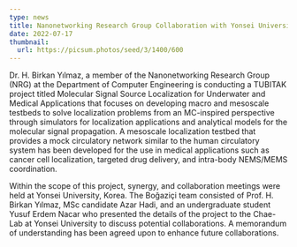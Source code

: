 ```yaml
---
type: news
title: Nanonetworking Research Group Collaboration with Yonsei University, Korea
date: 2022-07-17
thumbnail:
  url: https://picsum.photos/seed/3/1400/600
---
```


Dr. H. Birkan Yılmaz, a member of the Nanonetworking Research Group (NRG) at the
Department of Computer Engineering is conducting a TUBITAK project titled
Molecular Signal Source Localization for Underwater and Medical Applications
that focuses on developing macro and mesoscale testbeds to solve localization
problems from an MC-inspired perspective through simulators for localization
applications and analytical models for the molecular signal propagation. A
mesoscale localization testbed that provides a mock circulatory network similar
to the human circulatory system has been developed for the use in medical
applications such as cancer cell localization, targeted drug delivery, and
intra-body NEMS/MEMS coordination.

Within the scope of this project, synergy, and collaboration meetings were held
at Yonsei University, Korea. The Boğaziçi team consisted of Prof. H. Birkan
Yılmaz, MSc candidate Azar Hadi, and an undergraduate student Yusuf Erdem Nacar
who presented the details of the project to the Chae-Lab at Yonsei University to
discuss potential collaborations. A memorandum of understanding has been agreed
upon to enhance future collaborations.
